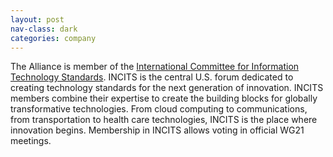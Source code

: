 ```yaml
---
layout: post
nav-class: dark
categories: company
---
```

The Alliance is member of the
<a href="http://www.incits.org/">International Committee for Information Technology Standards</a>.
INCITS is the central U.S. forum dedicated to creating technology standards
for the next generation of innovation. INCITS members combine their expertise
to create the building blocks for globally transformative technologies. From
cloud computing to communications, from transportation to health care
technologies, INCITS is the place where innovation begins. Membership in
INCITS allows voting in official WG21 meetings.
